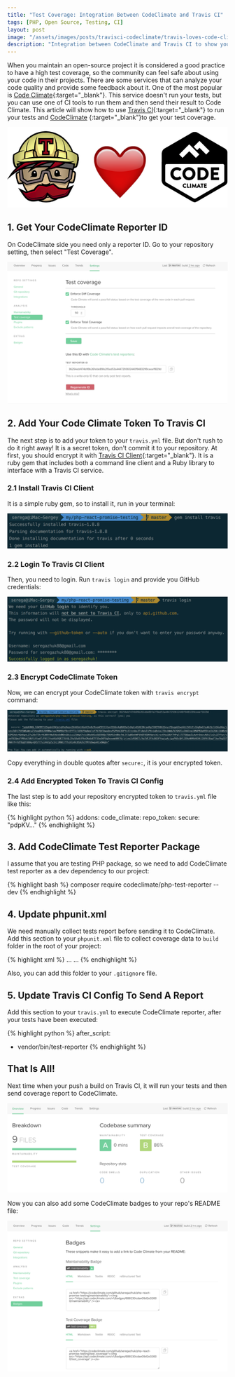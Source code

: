 ```yaml
---
title: "Test Coverage: Integration Between CodeClimate and Travis CI"
tags: [PHP, Open Source, Testing, CI]
layout: post
image: "/assets/images/posts/travisci-codeclimate/travis-loves-code-climate.png"
description: "Integration between CodeClimate and Travis CI to show your open source project test coverage"
---
```


When you maintain an open-source project it is considered a good practice to have a high test coverage, so the community can feel safe about using your code in their projects. There are some services that can analyze your code quality and provide some feedback about it. One of the most popular is [Code Climate](http://codeclimate.com){:target="_blank"}. This service doesn't run your tests, but you can use one of CI tools to run them and then send their result to Code Climate. This article will show how to use [Travis CI](https://travis-ci.org){:target="_blank"} to run your tests and [CodeClimate](http://codeclimate.com) {:target="_blank"}to get your test coverage.

<p class="text-center image">
    <img src="/assets/images/posts/travisci-codeclimate/travis-loves-code-climate.png" alt="logo" class="">
</p>

## 1. Get Your CodeClimate Reporter ID

On CodeClimate side you need only a reporter ID. Go to your repository setting, then select "Test Coverage".

<p class="text-center image">
    <img src="/assets/images/posts/travisci-codeclimate/reporter-id.png" alt="reporter-id" class="">
</p>


## 2. Add Your Code Climate Token To Travis CI

The next step is to add your token to your `travis.yml` file. But don't rush to do it right away! It is a secret token, don't commit it to your repository. At first, you should encrypt it with [Travis CI Client](https://github.com/travis-ci/travis.rb){:target="_blank"}. It is a ruby gem that includes both a command line client and a Ruby library to interface with a Travis CI service.

### 2.1 Install Travis CI Client

It is a simple ruby gem, so to install it, run in your terminal:

<div class="row">
    <div class="col-sm-7">
        <p class="text-center image">
            <img src="/assets/images/posts/travisci-codeclimate/gem-install.png" alt="gem-install" class="">
        </p>
    </div>
</div>  

### 2.2 Login To Travis CI Client

Then, you need to login. Run `travis login` and provide you GitHub credentials:

<div class="row">
    <div class="col-sm-7">
        <p class="text-center image">
            <img src="/assets/images/posts/travisci-codeclimate/travis-login.png" alt="travis-login" class="">
        </p>
    </div>
</div>

### 2.3 Encrypt CodeClimate Token

Now, we can encrypt your CodeClimate token with `travis encrypt` command:

<p class="text-center image">
    <img src="/assets/images/posts/travisci-codeclimate/travis-encrypt.png" alt="travis-encrypt" class="">
</p>

Copy everything in double quotes after `secure:`, it is your encrypted token.

### 2.4 Add Encrypted Token To Travis CI Config 

The last step is to add your repository encrypted token to `travis.yml` file like this:

{% highlight python %}
addons:
  code_climate:
    repo_token:
      secure: "pdpKV..."
{% endhighlight %}

## 3. Add CodeClimate Test Reporter Package
I assume that you are testing PHP package, so we need to add CodeClimate test reporter as a dev dependency to our project:

{% highlight bash %}
composer require codeclimate/php-test-reporter --dev
{% endhighlight %}

## 4. Update phpunit.xml 
We need manually collect tests report before sending it to CodeClimate. Add this section to your `phpunit.xml` file to collect coverage data to `build` folder in the root of your project:

{% highlight xml %}
<phpunit>
    ...
    <logging>
        <log type="coverage-clover" target="build/logs/clover.xml"/>
    </logging>
    ...
</phpunit>
{% endhighlight %}

Also, you can add this folder to your `.gitignore` file.

## 5. Update Travis CI Config To Send A Report
Add this section to your `travis.yml` to execute CodeClimate reporter, after your tests have been executed:

{% highlight python %}
after_script:
  - vendor/bin/test-reporter
{% endhighlight %}

## That Is All! 
Next time when your push a build on Travis CI, it will run your tests and then send coverage report to CodeClimate.

<p class="text-center image">
    <img src="/assets/images/posts/travisci-codeclimate/coverage.png" alt="coverage" class="">
</p>

Now you can also add some CodeClimate badges to your repo's README file:

<p class="text-center image">
    <img src="/assets/images/posts/travisci-codeclimate/badges.png" alt="badges" class="">
</p>

